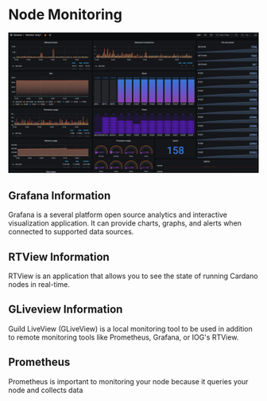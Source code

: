 # Node Monitoring

![](../.gitbook/assets/bnty1schoolmonitoring.png)

## Grafana Information

Grafana is a several platform open source analytics and interactive visualization application. It can provide charts, graphs, and alerts when connected to supported data sources.

## RTView Information

RTView is an application that allows you to see the state of running Cardano nodes in real-time.

## GLiveview Information

Guild LiveView \(GLiveView\) is a local monitoring tool to be used in addition to remote monitoring tools like Prometheus, Grafana, or IOG's RTView.

## Prometheus

Prometheus is important to monitoring your node because it queries your node and collects data

